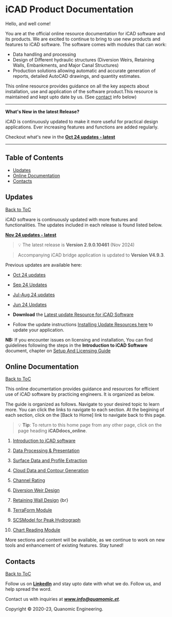 # iCAD Product Documentation


Hello, and well come!

You are at the official online resource documentation for iCAD software and its products. We are excited to continue to bring to use new products and features to iCAD software. The software comes with modules that can work:
- Data handling and processing
- Design of Different hydraulic structures (Diversion Weirs, Retaining Walls, Embankments, and Major Canal Structures)
- Production solutions allowing automatic and accurate generation of reports, detailed AutoCAD drawings, and quantity estimates.

This online resource provides guidance on all the key aspects about installation, use and application of the software product.This resource is maintained and kept upto date by us. (See [contact](#contacts)  info below)

---
**What's New in the latest Release?**

iCAD is continuously updated to make it more useful for practical design applications. Ever increasing features and functions are added regularly.

Checkout what's new in the [**Oct 24 updates - latest**](Updates/Update_Oct24/Update_Oct24.md)

---

## Table of Contents

<!--TOC-->
  - [Updates](#updates)
  - [Online Documentation](#online-documentation)
  - [Contacts](#contacts)
<!--/TOC-->

## Updates
[Back to ToC](#table-of-contents)

iCAD software is continuously updated with more features and functionalities. The updates included in each release is found listed below.

[**Nov 24 updates - latest**](Updates/Update_Nov24/Update_Nov24.md)

> :bulb: The latest release is **Version 2.9.0.10461** (Nov 2024)

> Accompanying iCAD bridge application is updated to **Version V4.9.3**.


Previous updates are available here:

- [Oct 24 updates](Updates/Update_Oct24/Update_Oct24.md)

- [Sep 24 Updates](Updates/Update_Sep24/Update_Sep24.md)

- [Jul-Aug 24 updates](Updates/Update_Jul24/Update_Jul24.md)

- [Jun 24 Updates](Updates/Update_Jun24/Update_Jun24.md)




* **Download** the [Latest update Resource for iCAD Software](https://drive.google.com/uc?export=download&id=1mSZVIIXOgk0yGErVAzAHIH8eWm1x0gZ6)


* Follow the update instructions [Installing Update Resources here](SetupAndLicensingGuide/setupguide.md#installing-update-resources) to update your application. 

**NB:** If you encounter issues on licensing and installation, You can find guidelines following the steps in the **Introduction to iCAD Software** document, chapter on [Setup And Licensing Guide](SetupAndLicensingGuide/setupguide.md#installation-and-setup-guide)

## Online Documentation
[Back to ToC](#table-of-contents)

This online documentation provides guidance and resources for efficient use of iCAD software by practicing engineers. It is organized as below.



The guide is organized as follows. Navigate to your desired topic to learn more. You can click the links to navigate to each section. At the begining of each section, click on the [Back to Home] link to navigate back to this page.

> :bulb: **Tip**: To return to this home page from any other page, click on the page heading **iCADdocs_online**.


1. [Introduction to iCAD software](IntroductionToiCAD/Introduction_to_iCAD.md)

1. [Data Processing & Presentation](DataProcessing/DataProcessing.md)

1. [Surface Data and Profile Extraction](SurfaceDataProcessing/Surface_modelling_and_interpolation.md)

1. [Cloud Data and Contour Generation](CloudContour/CloudContour.md)

1. [Channel Rating](ChannelRatingWSPRO/ChannelRate_WSPRO.md)

1. [Diversion Weir Design](DiversionWeirDesign/DiversionWeirDesign.md)

1. [Retaining Wall Design](RetainingWallDesign/RetainingWallDesign.md) {br}

1. [TerraForm Module](TerraForm/TerraForm.md)

1. [SCSModel for Peak Hydrograph](SCSModel/scsmodel.md)

1. [Chart Reading Module](ChartRead/ChartRead.md)


More sections and content will be available, as we continue to work on new tools and enhancement of existing features. Stay tuned!






## Contacts
[Back to ToC](#table-of-contents)

Follow us on [**LinkedIn**](https://www.linkedin.com/company/quanomic-ites/) and stay upto date with what we do. Follow us, and help spread the word.

Contact us with inquiries at ***www.info@quamomic.et***.

Copyright &copy; 2020-23, Quanomic Engineering.
